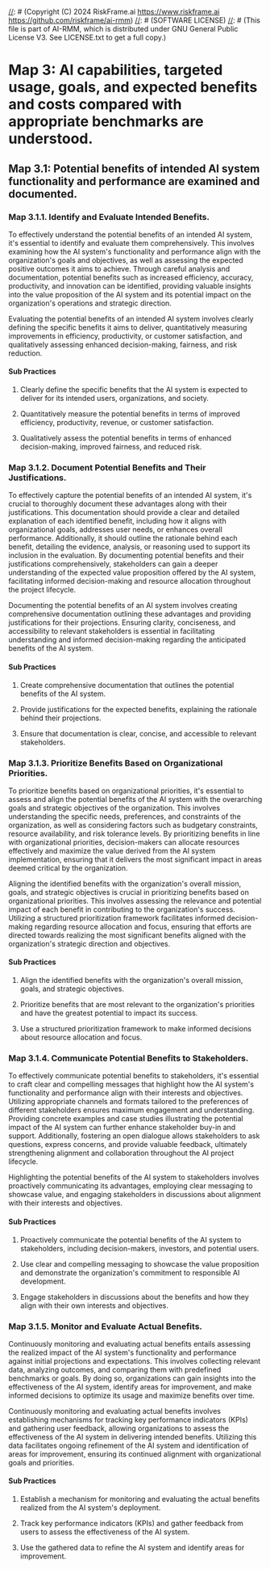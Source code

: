 [//]: # (COPYRIGHT)
[//]: # (RiskFrame.ai - AI Risk Management and Resilience Framework)
[//]: # (Copyright (C) 2024 RiskFrame.ai https://www.riskframe.ai https://github.com/riskframe/ai-rmm)
[//]: # (SOFTWARE LICENSE)
[//]: # (This file is part of AI-RMM, which is distributed under GNU General Public License V3. See LICENSE.txt to get a full copy.)
    
# Map 3: AI capabilities, targeted usage, goals, and expected benefits and costs compared with appropriate benchmarks are understood.

## Map 3.1: Potential benefits of intended AI system functionality and performance are examined and documented.

### Map 3.1.1. Identify and Evaluate Intended Benefits.

To effectively understand the potential benefits of an intended AI system, it's essential to identify and evaluate them comprehensively. This involves examining how the AI system's functionality and performance align with the organization's goals and objectives, as well as assessing the expected positive outcomes it aims to achieve. Through careful analysis and documentation, potential benefits such as increased efficiency, accuracy, productivity, and innovation can be identified, providing valuable insights into the value proposition of the AI system and its potential impact on the organization's operations and strategic direction.

Evaluating the potential benefits of an intended AI system involves clearly defining the specific benefits it aims to deliver, quantitatively measuring improvements in efficiency, productivity, or customer satisfaction, and qualitatively assessing enhanced decision-making, fairness, and risk reduction.

#### Sub Practices

1. Clearly define the specific benefits that the AI system is expected to deliver for its intended users, organizations, and society.

2. Quantitatively measure the potential benefits in terms of improved efficiency, productivity, revenue, or customer satisfaction.

3. Qualitatively assess the potential benefits in terms of enhanced decision-making, improved fairness, and reduced risk.

### Map 3.1.2. Document Potential Benefits and Their Justifications.

To effectively capture the potential benefits of an intended AI system, it's crucial to thoroughly document these advantages along with their justifications. This documentation should provide a clear and detailed explanation of each identified benefit, including how it aligns with organizational goals, addresses user needs, or enhances overall performance. Additionally, it should outline the rationale behind each benefit, detailing the evidence, analysis, or reasoning used to support its inclusion in the evaluation. By documenting potential benefits and their justifications comprehensively, stakeholders can gain a deeper understanding of the expected value proposition offered by the AI system, facilitating informed decision-making and resource allocation throughout the project lifecycle.

Documenting the potential benefits of an AI system involves creating comprehensive documentation outlining these advantages and providing justifications for their projections. Ensuring clarity, conciseness, and accessibility to relevant stakeholders is essential in facilitating understanding and informed decision-making regarding the anticipated benefits of the AI system.

#### Sub Practices

1. Create comprehensive documentation that outlines the potential benefits of the AI system.

2. Provide justifications for the expected benefits, explaining the rationale behind their projections.

3. Ensure that documentation is clear, concise, and accessible to relevant stakeholders.

### Map 3.1.3. Prioritize Benefits Based on Organizational Priorities.

To prioritize benefits based on organizational priorities, it's essential to assess and align the potential benefits of the AI system with the overarching goals and strategic objectives of the organization. This involves understanding the specific needs, preferences, and constraints of the organization, as well as considering factors such as budgetary constraints, resource availability, and risk tolerance levels. By prioritizing benefits in line with organizational priorities, decision-makers can allocate resources effectively and maximize the value derived from the AI system implementation, ensuring that it delivers the most significant impact in areas deemed critical by the organization.

Aligning the identified benefits with the organization's overall mission, goals, and strategic objectives is crucial in prioritizing benefits based on organizational priorities. This involves assessing the relevance and potential impact of each benefit in contributing to the organization's success. Utilizing a structured prioritization framework facilitates informed decision-making regarding resource allocation and focus, ensuring that efforts are directed towards realizing the most significant benefits aligned with the organization's strategic direction and objectives.

#### Sub Practices

1. Align the identified benefits with the organization's overall mission, goals, and strategic objectives.

2. Prioritize benefits that are most relevant to the organization's priorities and have the greatest potential to impact its success.

3. Use a structured prioritization framework to make informed decisions about resource allocation and focus.

### Map 3.1.4. Communicate Potential Benefits to Stakeholders.

To effectively communicate potential benefits to stakeholders, it's essential to craft clear and compelling messages that highlight how the AI system's functionality and performance align with their interests and objectives. Utilizing appropriate channels and formats tailored to the preferences of different stakeholders ensures maximum engagement and understanding. Providing concrete examples and case studies illustrating the potential impact of the AI system can further enhance stakeholder buy-in and support. Additionally, fostering an open dialogue allows stakeholders to ask questions, express concerns, and provide valuable feedback, ultimately strengthening alignment and collaboration throughout the AI project lifecycle.

Highlighting the potential benefits of the AI system to stakeholders involves proactively communicating its advantages, employing clear messaging to showcase value, and engaging stakeholders in discussions about alignment with their interests and objectives.

#### Sub Practices

1. Proactively communicate the potential benefits of the AI system to stakeholders, including decision-makers, investors, and potential users.

2. Use clear and compelling messaging to showcase the value proposition and demonstrate the organization's commitment to responsible AI development.

3. Engage stakeholders in discussions about the benefits and how they align with their own interests and objectives.

### Map 3.1.5. Monitor and Evaluate Actual Benefits.

Continuously monitoring and evaluating actual benefits entails assessing the realized impact of the AI system's functionality and performance against initial projections and expectations. This involves collecting relevant data, analyzing outcomes, and comparing them with predefined benchmarks or goals. By doing so, organizations can gain insights into the effectiveness of the AI system, identify areas for improvement, and make informed decisions to optimize its usage and maximize benefits over time.

Continuously monitoring and evaluating actual benefits involves establishing mechanisms for tracking key performance indicators (KPIs) and gathering user feedback, allowing organizations to assess the effectiveness of the AI system in delivering intended benefits. Utilizing this data facilitates ongoing refinement of the AI system and identification of areas for improvement, ensuring its continued alignment with organizational goals and priorities.

#### Sub Practices

1. Establish a mechanism for monitoring and evaluating the actual benefits realized from the AI system's deployment.

2. Track key performance indicators (KPIs) and gather feedback from users to assess the effectiveness of the AI system.

3. Use the gathered data to refine the AI system and identify areas for improvement.

